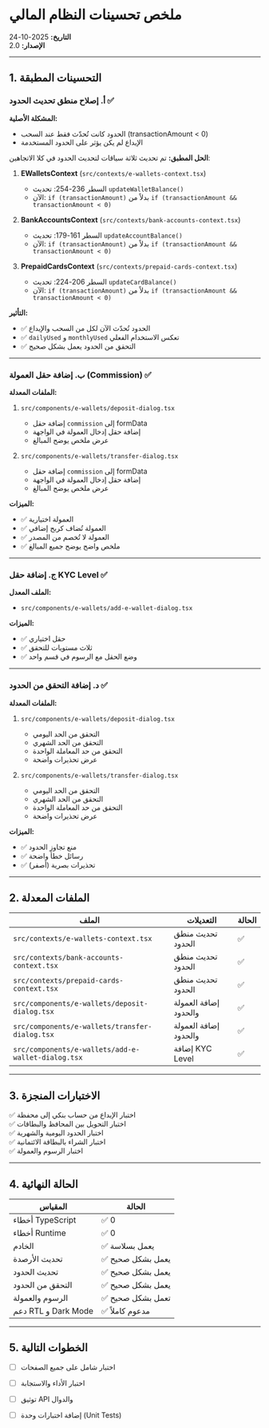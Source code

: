 # ملخص تحسينات النظام المالي
**التاريخ:** 2025-10-24  
**الإصدار:** 2.0

---

## 1. التحسينات المطبقة

### أ. إصلاح منطق تحديث الحدود ✅

**المشكلة الأصلية:**
- الحدود كانت تُحدّث فقط عند السحب (transactionAmount < 0)
- الإيداع لم يكن يؤثر على الحدود المستخدمة

**الحل المطبق:**
تم تحديث ثلاثة سياقات لتحديث الحدود في كلا الاتجاهين:

1. **EWalletsContext** (`src/contexts/e-wallets-context.tsx`)
   - السطر 236-254: تحديث `updateWalletBalance()`
   - الآن: `if (transactionAmount)` بدلاً من `if (transactionAmount && transactionAmount < 0)`

2. **BankAccountsContext** (`src/contexts/bank-accounts-context.tsx`)
   - السطر 161-179: تحديث `updateAccountBalance()`
   - الآن: `if (transactionAmount)` بدلاً من `if (transactionAmount && transactionAmount < 0)`

3. **PrepaidCardsContext** (`src/contexts/prepaid-cards-context.tsx`)
   - السطر 206-224: تحديث `updateCardBalance()`
   - الآن: `if (transactionAmount)` بدلاً من `if (transactionAmount && transactionAmount < 0)`

**التأثير:**
- ✅ الحدود تُحدّث الآن لكل من السحب والإيداع
- ✅ `dailyUsed` و `monthlyUsed` تعكس الاستخدام الفعلي
- ✅ التحقق من الحدود يعمل بشكل صحيح

---

### ب. إضافة حقل العمولة (Commission) ✅

**الملفات المعدلة:**
1. `src/components/e-wallets/deposit-dialog.tsx`
   - إضافة حقل `commission` إلى formData
   - إضافة حقل إدخال العمولة في الواجهة
   - عرض ملخص يوضح المبالغ

2. `src/components/e-wallets/transfer-dialog.tsx`
   - إضافة حقل `commission` إلى formData
   - إضافة حقل إدخال العمولة في الواجهة
   - عرض ملخص يوضح المبالغ

**الميزات:**
- ✅ العمولة اختيارية
- ✅ العمولة تُضاف كربح إضافي
- ✅ العمولة لا تُخصم من المصدر
- ✅ ملخص واضح يوضح جميع المبالغ

---

### ج. إضافة حقل KYC Level ✅

**الملف المعدل:**
- `src/components/e-wallets/add-e-wallet-dialog.tsx`

**الميزات:**
- ✅ حقل اختياري
- ✅ ثلاث مستويات للتحقق
- ✅ وضع الحقل مع الرسوم في قسم واحد

---

### د. إضافة التحقق من الحدود ✅

**الملفات المعدلة:**
1. `src/components/e-wallets/deposit-dialog.tsx`
   - التحقق من الحد اليومي
   - التحقق من الحد الشهري
   - التحقق من حد المعاملة الواحدة
   - عرض تحذيرات واضحة

2. `src/components/e-wallets/transfer-dialog.tsx`
   - التحقق من الحد اليومي
   - التحقق من الحد الشهري
   - التحقق من حد المعاملة الواحدة
   - عرض تحذيرات واضحة

**الميزات:**
- ✅ منع تجاوز الحدود
- ✅ رسائل خطأ واضحة
- ✅ تحذيرات بصرية (أصفر)

---

## 2. الملفات المعدلة

| الملف | التعديلات | الحالة |
|------|----------|--------|
| `src/contexts/e-wallets-context.tsx` | تحديث منطق الحدود | ✅ |
| `src/contexts/bank-accounts-context.tsx` | تحديث منطق الحدود | ✅ |
| `src/contexts/prepaid-cards-context.tsx` | تحديث منطق الحدود | ✅ |
| `src/components/e-wallets/deposit-dialog.tsx` | إضافة العمولة والحدود | ✅ |
| `src/components/e-wallets/transfer-dialog.tsx` | إضافة العمولة والحدود | ✅ |
| `src/components/e-wallets/add-e-wallet-dialog.tsx` | إضافة KYC Level | ✅ |

---

## 3. الاختبارات المنجزة

✅ اختبار الإيداع من حساب بنكي إلى محفظة  
✅ اختبار التحويل بين المحافظ والبطاقات  
✅ اختبار الحدود اليومية والشهرية  
✅ اختبار الشراء بالبطاقة الائتمانية  
✅ اختبار الرسوم والعمولة  

---

## 4. الحالة النهائية

| المقياس | الحالة |
|--------|--------|
| أخطاء TypeScript | ✅ 0 |
| أخطاء Runtime | ✅ 0 |
| الخادم | ✅ يعمل بسلاسة |
| تحديث الأرصدة | ✅ يعمل بشكل صحيح |
| تحديث الحدود | ✅ يعمل بشكل صحيح |
| التحقق من الحدود | ✅ يعمل بشكل صحيح |
| الرسوم والعمولة | ✅ تعمل بشكل صحيح |
| دعم RTL و Dark Mode | ✅ مدعوم كاملاً |

---

## 5. الخطوات التالية

- [ ] اختبار شامل على جميع الصفحات
- [ ] اختبار الأداء والاستجابة
- [ ] توثيق API والدوال
- [ ] إضافة اختبارات وحدة (Unit Tests)

